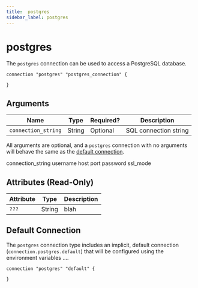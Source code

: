 ```yaml
---
title:  postgres
sidebar_label: postgres
---
```


# postgres

The `postgres` connection can be used to access a PostgreSQL database.

```hcl
connection "postgres" "postgres_connection" {
   
}
```

## Arguments

| Name                | Type    | Required?| Description
|---------------------|---------|----------|-------------------
| `connection_string` |  String | Optional |  SQL connection string

All arguments are optional, and a `postgres` connection with no arguments will behave the same as the [default connection](#default-connection).

connection_string
username
host
port
password
ssl_mode



## Attributes (Read-Only)

| Attribute       | Type   | Description
| --------------- | ------ |------------------------------------
| `???`           | String | blah


## Default Connection

The `postgres` connection type includes an implicit, default connection (`connection.postgres.default`) that will be configured using the environment variables ....

```hcl
connection "postgres" "default" {

}
```